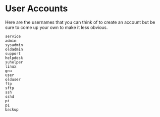 # User Accounts

Here are the usernames that you can think of to create an account but be sure to come up your own to make it less obvious.

```
service
admin
sysadmin
oldadmin
support
helpdesk
suhelper
linux
gnu
user
olduser
ftp
sftp
ssh
sshd
pi
p1
backup
```